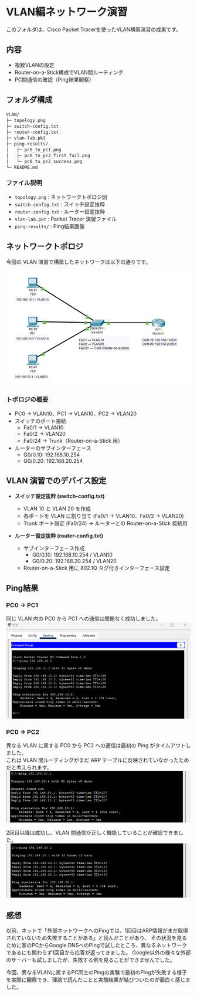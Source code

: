 # VLAN編ネットワーク演習

このフォルダは、Cisco Packet Tracerを使ったVLAN構築演習の成果です。

## 内容
- 複数VLANの設定
- Router-on-a-Stick構成でVLAN間ルーティング
- PC間通信の確認（Ping結果観察）

## フォルダ構成
```
VLAN/
├─ topology.png
├─ switch-config.txt
├─ router-config.txt
├─ vlan-lab.pkt
├─ ping-results/
│   ├─ pc0_to_pc1.png
│   ├─ pc0_to_pc2_first_fail.png
│   └─ pc0_to_pc2_success.png
└─ README.md
```

### ファイル説明
- `topology.png` : ネットワークトポロジ図
- `switch-config.txt` : スイッチ設定抜粋
- `router-config.txt` : ルーター設定抜粋
- `vlan-lab.pkt` : Packet Tracer 演習ファイル
- `ping-results/` : Ping結果画像

## ネットワークトポロジ

今回の VLAN 演習で構築したネットワークは以下の通りです。

![VLAN Topology](topology.png)

### トポロジの概要
- PC0 → VLAN10、PC1 → VLAN10、PC2 → VLAN20
- スイッチのポート接続
  - Fa0/1 → VLAN10
  - Fa0/2 → VLAN20
  - Fa0/24 → Trunk（Router-on-a-Stick 用）
- ルーターのサブインターフェース
  - G0/0.10: 192.168.10.254
  - G0/0.20: 192.168.20.254

## VLAN 演習でのデバイス設定

- **スイッチ設定抜粋 (switch-config.txt)**
  - VLAN 10 と VLAN 20 を作成
  - 各ポートを VLAN に割り当て (Fa0/1 → VLAN10、Fa0/2 → VLAN20)
  - Trunk ポート設定 (Fa0/24) → ルーターとの Router-on-a-Stick 接続用

- **ルーター設定抜粋 (router-config.txt)**
  - サブインターフェース作成
    - G0/0.10: 192.168.10.254 / VLAN10
    - G0/0.20: 192.168.20.254 / VLAN20
  - Router-on-a-Stick 用に 802.1Q タグ付きインターフェース設定


## Ping結果

### PC0 → PC1
同じ VLAN 内の PC0 から PC1 への通信は問題なく成功しました。
![PC0→PC1 Ping成功](ping-results/pc0_to_pc1.png)

### PC0 → PC2
異なる VLAN に属する PC0 から PC2 への通信は最初の Ping がタイムアウトしました。   
これは VLAN 間ルーティングがまだ ARP テーブルに反映されていなかったためだと考えられます。
![PC0→PC2 1回目失敗](ping-results/pc0_to_pc2_first_fail.png)

2回目以降は成功し、VLAN 間通信が正しく機能していることが確認できました。
![PC0→PC2 成功](ping-results/pc0_to_pc2_success.png)


## 感想
以前、ネットで「外部ネットワークへのPingでは、1回目はARP情報がまだ取得されていないため失敗することがある」と読んだことがあり、
その状況を見るために家のPCからGoogle DNSへのPingで試したところ、異なるネットワークであるにも関わらず1回目から応答が返ってきました。 
Google以外の様々な外部のサーバーも試しましたが、失敗する例を見ることができませんでした。

今回、異なるVLANに属するPC同士のPingの実験で最初のPingが失敗する様子を実際に観察でき、理論で読んだことと実験結果が結びついたのが面白く感じました。











